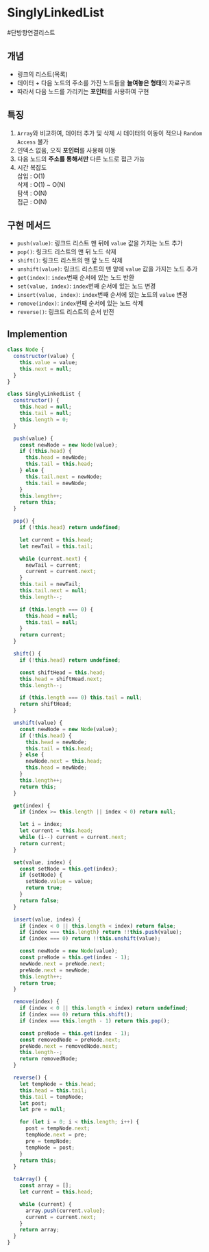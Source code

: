 # SinglyLinkedList

#단방향연결리스트

## 개념
- 링크의 리스트(목록)
- 데이터 + 다음 노드의 주소를 가진 노드들을 **늘여놓은 형태**의 자료구조
- 따라서 다음 노드를 가리키는 **포인터**를 사용하여 구현

## 특징
1. `Array`와 비교하여, 데이터 추가 및 삭제 시 데이터의 이동이 적으나 `Random Access` 불가
2. 인덱스 없음, 오직 **포인터**를 사용해 이동
3. 다음 노드의 **주소를 통해서만** 다른 노드로 접근 가능
4. 시간 복잡도  
삽입 : O(1)  
삭제 : O(1) ~ O(N)  
탐색 : O(N)  
접근 : O(N) 

## 구현 메서드
- `push(value)`: 링크드 리스트 맨 뒤에 `value` 값을 가지는 노드 추가
- `pop()`: 링크드 리스트의 맨 뒤 노드 삭제
- `shift()`: 링크드 리스트의 맨 앞 노드 삭제
- `unshift(value)`: 링크드 리스트의 맨 앞에 `value` 값을 가지는 노드 추가
- `get(index)`: `index`번째 순서에 있는 노드 반환
- `set(value, index)`: `index`번째 순서에 있는 노드 변경
- `insert(value, index)`: `index`번째 순서에 있는 노드의 `value` 변경
- `remove(index)`: `index`번째 순서에 있는 노드 삭제
- `reverse()`: 링크드 리스트의 순서 반전

## Implemention
```js
class Node {
  constructor(value) {
    this.value = value;
    this.next = null;
  }
}

class SinglyLinkedList {
  constructor() {
    this.head = null;
    this.tail = null;
    this.length = 0;
  }

  push(value) {
    const newNode = new Node(value);
    if (!this.head) {
      this.head = newNode;
      this.tail = this.head;
    } else {
      this.tail.next = newNode;
      this.tail = newNode;
    }
    this.length++;
    return this;
  }

  pop() {
    if (!this.head) return undefined;

    let current = this.head;
    let newTail = this.tail;

    while (current.next) {
      newTail = current;
      current = current.next;
    }
    this.tail = newTail;
    this.tail.next = null;
    this.length--;

    if (this.length === 0) {
      this.head = null;
      this.tail = null;
    }
    return current;
  }

  shift() {
    if (!this.head) return undefined;

    const shiftHead = this.head;
    this.head = shiftHead.next;
    this.length--;

    if (this.length === 0) this.tail = null;
    return shiftHead;
  }

  unshift(value) {
    const newNode = new Node(value);
    if (!this.head) {
      this.head = newNode;
      this.tail = this.head;
    } else {
      newNode.next = this.head;
      this.head = newNode;
    }
    this.length++;
    return this;
  }

  get(index) {
    if (index >= this.length || index < 0) return null;

    let i = index;
    let current = this.head;
    while (i--) current = current.next;
    return current;
  }

  set(value, index) {
    const setNode = this.get(index);
    if (setNode) {
      setNode.value = value;
      return true;
    }
    return false;
  }

  insert(value, index) {
    if (index < 0 || this.length < index) return false;
    if (index === this.length) return !!this.push(value);
    if (index === 0) return !!this.unshift(value);

    const newNode = new Node(value);
    const preNode = this.get(index - 1);
    newNode.next = preNode.next;
    preNode.next = newNode;
    this.length++;
    return true;
  }

  remove(index) {
    if (index < 0 || this.length < index) return undefined;
    if (index === 0) return this.shift();
    if (index === this.length - 1) return this.pop();

    const preNode = this.get(index - 1);
    const removedNode = preNode.next;
    preNode.next = removedNode.next;
    this.length--;
    return removedNode;
  }

  reverse() {
    let tempNode = this.head;
    this.head = this.tail;
    this.tail = tempNode;
    let post;
    let pre = null;

    for (let i = 0; i < this.length; i++) {
      post = tempNode.next;
      tempNode.next = pre;
      pre = tempNode;
      tempNode = post;
    }
    return this;
  }

  toArray() {
    const array = [];
    let current = this.head;

    while (current) {
      array.push(current.value);
      current = current.next;
    }
    return array;
  }
}
```
